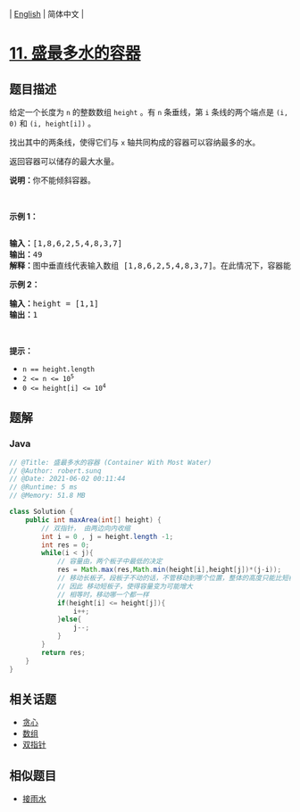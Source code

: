 
| [English](README_EN.md) | 简体中文 |

# [11. 盛最多水的容器](https://leetcode.cn//problems/container-with-most-water/)

## 题目描述

<p>给定一个长度为 <code>n</code> 的整数数组&nbsp;<code>height</code>&nbsp;。有&nbsp;<code>n</code>&nbsp;条垂线，第 <code>i</code> 条线的两个端点是&nbsp;<code>(i, 0)</code>&nbsp;和&nbsp;<code>(i, height[i])</code>&nbsp;。</p>

<p>找出其中的两条线，使得它们与&nbsp;<code>x</code>&nbsp;轴共同构成的容器可以容纳最多的水。</p>

<p>返回容器可以储存的最大水量。</p>

<p><strong>说明：</strong>你不能倾斜容器。</p>

<p>&nbsp;</p>

<p><strong>示例 1：</strong></p>

<p><img alt="" src="https://aliyun-lc-upload.oss-cn-hangzhou.aliyuncs.com/aliyun-lc-upload/uploads/2018/07/25/question_11.jpg" /></p>

<pre>
<strong>输入：</strong>[1,8,6,2,5,4,8,3,7]
<strong>输出：</strong>49 
<strong>解释：</strong>图中垂直线代表输入数组 [1,8,6,2,5,4,8,3,7]。在此情况下，容器能够容纳水（表示为蓝色部分）的最大值为&nbsp;49。</pre>

<p><strong>示例 2：</strong></p>

<pre>
<strong>输入：</strong>height = [1,1]
<strong>输出：</strong>1
</pre>

<p>&nbsp;</p>

<p><strong>提示：</strong></p>

<ul>
	<li><code>n == height.length</code></li>
	<li><code>2 &lt;= n &lt;= 10<sup>5</sup></code></li>
	<li><code>0 &lt;= height[i] &lt;= 10<sup>4</sup></code></li>
</ul>


## 题解


### Java

```Java
// @Title: 盛最多水的容器 (Container With Most Water)
// @Author: robert.sunq
// @Date: 2021-06-02 00:11:44
// @Runtime: 5 ms
// @Memory: 51.8 MB

class Solution {
    public int maxArea(int[] height) {
        // 双指针， 由两边向内收缩
        int i = 0 , j = height.length -1;
        int res = 0;
        while(i < j){
            // 容量由，两个板子中最低的决定
            res = Math.max(res,Math.min(height[i],height[j])*(j-i));
            // 移动长板子，段板子不动的话，不管移动到哪个位置，整体的高度只能比短板子小，或者相等
            // 因此 移动短板子，使得容量变为可能增大
            // 相等时，移动哪一个都一样
            if(height[i] <= height[j]){
                i++;
            }else{
                j--;
            }
        }
        return res;
    }
}
```



## 相关话题

- [贪心](https://leetcode.cn//tag/greedy)
- [数组](https://leetcode.cn//tag/array)
- [双指针](https://leetcode.cn//tag/two-pointers)

## 相似题目


- [接雨水](../trapping-rain-water/README.md)

